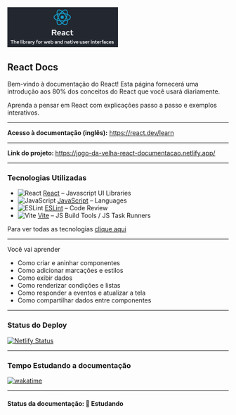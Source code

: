 <img src="img-readme/React-logo.png" width="50%">
<h2>React Docs</h2>

<p>Bem-vindo à documentação do React! Esta página fornecerá uma introdução aos 80% dos conceitos do React que você usará diariamente.</p>

<p>Aprenda a pensar em React com explicações passo a passo e exemplos interativos.</p>

<hr>

<strong>Acesso à documentação (inglês):</strong> <a href="https://react.dev/learn">https://react.dev/learn</a>

<hr>

<strong>Link do projeto: </strong> <a href="https://jogo-da-velha-react-documentacao.netlify.app/">https://jogo-da-velha-react-documentacao.netlify.app/</a>

<hr>

<h3>Tecnologias Utilizadas</h3>

- <img width='25' height='25' src='https://img.stackshare.io/service/1020/OYIaJ1KK.png' alt='React'/> [React](https://reactjs.org/) – Javascript UI Libraries
- <img width='25' height='25' src='https://img.stackshare.io/service/1209/javascript.jpeg' alt='JavaScript'/> [JavaScript](https://developer.mozilla.org/en-US/docs/Web/JavaScript) – Languages
- <img width='25' height='25' src='https://img.stackshare.io/service/3337/Q4L7Jncy.jpg' alt='ESLint'/> [ESLint](http://eslint.org/) – Code Review
- <img width='25' height='25' src='https://img.stackshare.io/service/21547/default_1aeac791cde11ff66cc0b20dcc6144eeb185c905.png' alt='Vite'/> [Vite](https://vitejs.dev/) – JS Build Tools / JS Task Runners

Para ver todas as tecnologias [clique aqui](/techstack.md)

<hr>

<p>Você vai aprender</p>

<ul>
  <li>Como criar e aninhar componentes</li>
  <li>Como adicionar marcações e estilos</li>
  <li>Como exibir dados</li>
  <li>Como renderizar condições e listas</li>
  <li>Como responder a eventos e atualizar a tela</li>
  <li>Como compartilhar dados entre componentes</li>
</ul>

<hr>

<h3>Status do Deploy</h3>

[![Netlify Status](https://api.netlify.com/api/v1/badges/5d55ecb6-deaf-40b4-8a3c-145951b1ea3d/deploy-status)](https://app.netlify.com/sites/jogo-da-velha-react-documentacao/deploys)

<hr>

<h3>Tempo Estudando a documentação</h3>

<p>
  <a href="https://wakatime.com/badge/github/EdiJunior88/React_Documentacao">
    <img src="https://wakatime.com/badge/github/EdiJunior88/React_Documentacao.svg" alt="wakatime">
  </a>
</p>

<hr>

<h4><b>Status da documentação:</b> 💬 Estudando</h4>
